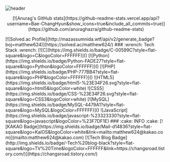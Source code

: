 ### 
![header](https://capsule-render.vercel.app/api?type=waving&color=FFD159&height=300&section=header&text=Hi,%20l'm%20ChangHyun!%20&fontColor=3E3C3C&rotate=0)

<div align="center">
<p align="center">
[![Anurag's GitHub stats](https://github-readme-stats.vercel.app/api?username=Bae-ChangHyun&show_icons=true&include_all_commits=true)](https://github.com/anuraghazra/github-readme-stats)
</div>
[![Solved.ac Profile](http://mazassumnida.wtf/api/v2/generate_badge?boj=matthew624)](https://solved.ac/matthew624/)
### :wrench: Tech Stack  :wrench:
[![C](https://img.shields.io/badge/C-00599C?style=flat-square&logo=C&logoColor=FFFFFF)]()
[![Python](https://img.shields.io/badge/Python-FADE27?style=flat-square&logo=Python&logoColor=FFFFFF)]()
[![PHP](https://img.shields.io/badge/PHP-777BB4?style=flat-square&logo=PHP&logoColor=FFFFFF)]()
![HTML5](https://img.shields.io/badge/html5-%23E34F26.svg?style=flat-square&logo=html5&logoColor=white)
![CSS5](https://img.shields.io/badge/CSS-%23E34F26.svg?style=flat-square&logo=CSS3&logoColor=white)
[![MySQL](https://img.shields.io/badge/MySQL-4479A1?style=flat-square&logo=MySQL&logoColor=FFFFFF)]()
![JavaScript](https://img.shields.io/badge/javascript-%23323330?style=flat-square&logo=javascript&logoColor=%23F7DF1E)
### :cake: INFO  :cake:
[![KAKAO Badge](https://img.shields.io/badge/Mail-d14836?style=flat-square&logo=KaiOS&logoColor=white&link=mailto:matthew624@kakao.com)](mailto:matthew624@kakao.com)
[![Tech Blog Badge](http://img.shields.io/badge/-Tech%20blog-black?style=flat-square&logo=TV%20Time&logoColor=FFFFFF&link=https://changsroad.tistory.com/)](https://changsroad.tistory.com/)


<!--
**Bae-ChangHyun/Bae-ChangHyun** is a ✨ _special_ ✨ repository because its `README.md` (this file) appears on your GitHub profile.

Here are some ideas to get you started:

- 🔭 I’m currently working on ...
- 🌱 I’m currently learning ...
- 👯 I’m looking to collaborate on ...
- 🤔 I’m looking for help with ...
- 💬 Ask me about ...
- 📫 How to reach me: ...
- 😄 Pronouns: ...
- ⚡ Fun fact: ...
-->

